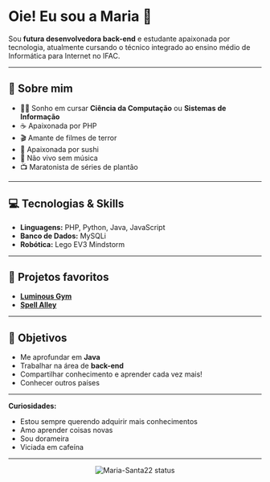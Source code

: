 # Oie! Eu sou a Maria 👋

Sou **futura desenvolvedora back-end** e estudante apaixonada por tecnologia, atualmente cursando o técnico integrado ao ensino médio de Informática para Internet no IFAC.

---

## 🚀 Sobre mim

- 👩‍💻 Sonho em cursar **Ciência da Computação** ou **Sistemas de Informação**
- ☕ Apaixonada por PHP
- 🎬 Amante de filmes de terror
- 🍣 Apaixonada por sushi
- 🎵 Não vivo sem música
- 📺 Maratonista de séries de plantão

---

## 💻 Tecnologias & Skills

- **Linguagens:** PHP, Python, Java, JavaScript
- **Banco de Dados:** MySQLi
- **Robótica:** Lego EV3 Mindstorm

---

## 🌟 Projetos favoritos

- [**Luminous Gym**](#) 
- [**Spell Alley**](#) 

---

## 🎯 Objetivos

- Me aprofundar em **Java**
- Trabalhar na área de **back-end**
- Compartilhar conhecimento e aprender cada vez mais!
- Conhecer outros países 

---

**Curiosidades:**  
- Estou sempre querendo adquirir mais conhecimentos  
- Amo aprender coisas novas
- Sou dorameira
- Viciada em cafeína 

---

<div align="center">
  <img src="https://github-readme-stats.vercel.app/api?username=Maria-Santa22&show_icons=true&theme=dracula" alt="Maria-Santa22 status"/>
</div>

